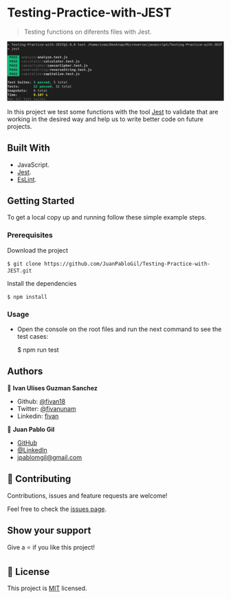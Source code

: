 # Testing-Practice-with-JEST

> Testing functions on diferents files with Jest.

<p align="center">
    <img src="image.png">
</p>


In this project we test some functions with the tool [Jest](https://jestjs.io/en/) to validate that are working in the desired way and help us to write better code on future projects.


## Built With

- JavaScript.
- [Jest](https://jestjs.io/en/).
- [EsLint](https://eslint.org/).


## Getting Started

To get a local copy up and running follow these simple example steps.

### Prerequisites

Download the project

    $ git clone https://github.com/JuanPabloGil/Testing-Practice-with-JEST.git

Install the dependencies

    $ npm install

### Usage

- Open the console on the root files and run the next command to see the test cases:

    $ npm run test

## Authors

👤 **Ivan Ulises Guzman Sanchez**

- Github: [@fivan18](https://github.com/fivan18)
- Twitter: [@fivanunam](https://twitter.com/fivanunam)
- Linkedin: [fivan](https://www.linkedin.com/in/fivan)

👤 **Juan Pablo Gil**

- [GitHub](https://github.com/JuanPabloGil )
- [@LinkedIn](https://www.linkedin.com/in/juan-pablo-gil-1321a515a/)
- jpablomgil@gmail.com


## 🤝 Contributing

Contributions, issues and feature requests are welcome!

Feel free to check the [issues page](https://github.com/fivan18/todo-list/issues).

## Show your support

Give a ⭐️ if you like this project!


## 📝 License

This project is [MIT](LICENSE) licensed.
